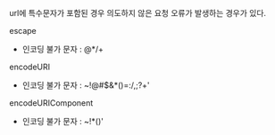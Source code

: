 <p>url에 특수문자가 포함된 경우 의도하지 않은 요청 오류가 발생하는 경우가 있다.</p>
<p>escape</p>
<ul>
<li>인코딩 불가 문자 : @*/+</li>
</ul>
<p>encodeURI</p>
<ul>
<li>인코딩 불가 문자 : ~!@#$&amp;*()=:/,;?+'</li>
</ul>
<p>encodeURIComponent </p>
<ul>
<li>인코딩 불가 문자 : ~!*()'</li>
</ul>